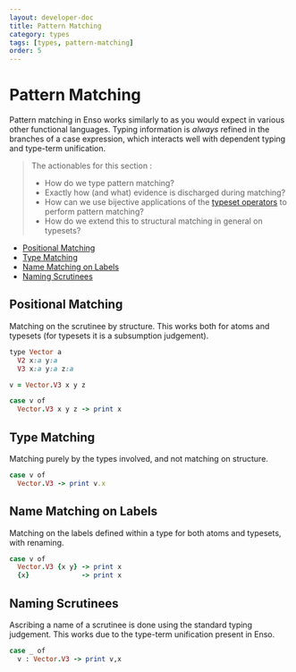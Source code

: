 ```yaml
---
layout: developer-doc
title: Pattern Matching
category: types
tags: [types, pattern-matching]
order: 5
---
```


# Pattern Matching

Pattern matching in Enso works similarly to as you would expect in various other
functional languages. Typing information is _always_ refined in the branches of
a case expression, which interacts well with dependent typing and type-term
unification.

> The actionables for this section :
>
> - How do we type pattern matching?
> - Exactly how (and what) evidence is discharged during matching?
> - How can we use bijective applications of the
>   [typeset operators](/hierarchy.md#typeset-operators) to perform pattern
>   matching?
> - How do we extend this to structural matching in general on typesets?

<!-- MarkdownTOC levels="2,3" autolink="true" -->

- [Positional Matching](#positional-matching)
- [Type Matching](#type-matching)
- [Name Matching on Labels](#name-matching-on-labels)
- [Naming Scrutinees](#naming-scrutinees)

<!-- /MarkdownTOC -->

## Positional Matching

Matching on the scrutinee by structure. This works both for atoms and typesets
(for typesets it is a subsumption judgement).

```ruby
type Vector a
  V2 x:a y:a
  V3 x:a y:a z:a

v = Vector.V3 x y z

case v of
  Vector.V3 x y z -> print x
```

## Type Matching

Matching purely by the types involved, and not matching on structure.

```ruby
case v of
  Vector.V3 -> print v.x
```

## Name Matching on Labels

Matching on the labels defined within a type for both atoms and typesets, with
renaming.

```ruby
case v of
  Vector.V3 {x y} -> print x
  {x}             -> print x
```

## Naming Scrutinees

Ascribing a name of a scrutinee is done using the standard typing judgement.
This works due to the type-term unification present in Enso.

```ruby
case _ of
  v : Vector.V3 -> print v,x
```
